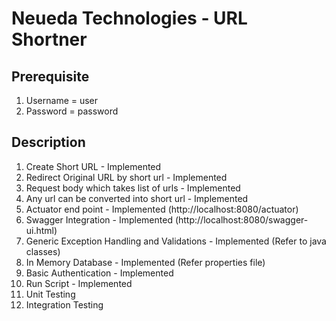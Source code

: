 Neueda Technologies - URL Shortner
==========
        
## Prerequisite
1. Username = user
2. Password = password

		
## Description
1. Create Short URL - Implemented
2. Redirect Original URL by short url - Implemented
3. Request body which takes list of urls - Implemented
4. Any url can be converted into short url - Implemented 
5. Actuator end point - Implemented (http://localhost:8080/actuator)
6. Swagger Integration - Implemented (http://localhost:8080/swagger-ui.html)
7. Generic Exception Handling and Validations - Implemented (Refer to java classes)
8. In Memory Database - Implemented (Refer properties file) 
9. Basic Authentication - Implemented
10. Run Script - Implemented
11. Unit Testing 
12. Integration Testing